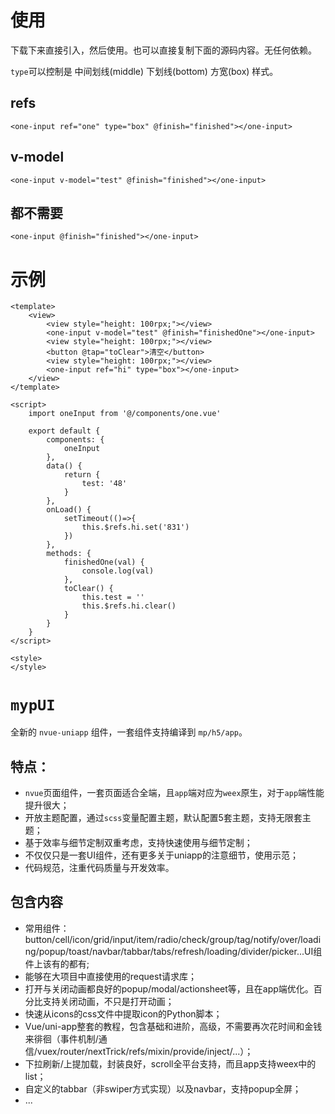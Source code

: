 # 使用
下载下来直接引入，然后使用。也可以直接复制下面的源码内容。无任何依赖。

`type`可以控制是 中间划线(middle) 下划线(bottom) 方宽(box) 样式。

## refs

`<one-input ref="one" type="box" @finish="finished"></one-input>`

## v-model

`<one-input v-model="test" @finish="finished"></one-input>`

## 都不需要

`<one-input @finish="finished"></one-input>`

# 示例

```
<template>
	<view>
		<view style="height: 100rpx;"></view>
		<one-input v-model="test" @finish="finishedOne"></one-input>
		<view style="height: 100rpx;"></view>
		<button @tap="toClear">清空</button>
		<view style="height: 100rpx;"></view>
		<one-input ref="hi" type="box"></one-input>
	</view>
</template>

<script>
	import oneInput from '@/components/one.vue'
	
	export default {
		components: {
			oneInput
		},
		data() {
			return {
				test: '48'
			}
		},
		onLoad() {
			setTimeout(()=>{
				this.$refs.hi.set('831')
			})
		},
		methods: {
			finishedOne(val) {
				console.log(val)
			},
			toClear() {
				this.test = ''
				this.$refs.hi.clear()
			}
		}
	}
</script>

<style>
</style>
```

# `mypUI`

全新的 `nvue-uniapp` 组件，一套组件支持编译到 `mp/h5/app`。

## 特点：

- `nvue`页面组件，一套页面适合全端，且`app`端对应为`weex`原生，对于`app`端性能提升很大；
- 开放主题配置，通过`scss`变量配置主题，默认配置5套主题，支持无限套主题；
- 基于效率与细节定制双重考虑，支持快速使用与细节定制；
- 不仅仅只是一套UI组件，还有更多关于uniapp的注意细节，使用示范；
- 代码规范，注重代码质量与开发效率。

## 包含内容

- 常用组件：button/cell/icon/grid/input/item/radio/check/group/tag/notify/over/loading/popup/toast/navbar/tabbar/tabs/refresh/loading/divider/picker...UI组件上该有的都有;
- 能够在大项目中直接使用的request请求库；
- 打开与关闭动画都良好的popup/modal/actionsheet等，且在app端优化。百分比支持关闭动画，不只是打开动画；
- 快速从icons的css文件中提取icon的Python脚本；
- Vue/uni-app整套的教程，包含基础和进阶，高级，不需要再次花时间和金钱来徘徊（事件机制/通信/vuex/router/nextTrick/refs/mixin/provide/inject/...）；
- 下拉刷新/上提加载，封装良好，scroll全平台支持，而且app支持weex中的list；
- 自定义的tabbar（非swiper方式实现）以及navbar，支持popup全屏；
- ...

